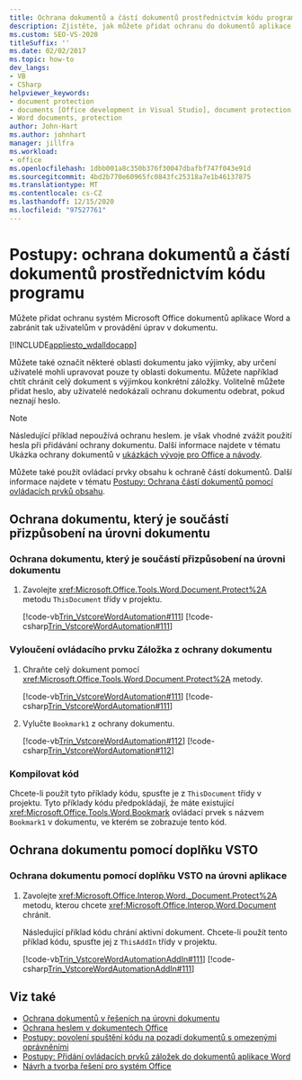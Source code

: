 ```yaml
---
title: Ochrana dokumentů a částí dokumentů prostřednictvím kódu programu
description: Zjistěte, jak můžete přidat ochranu do dokumentů aplikace Microsoft Word a zabránit tak uživatelům v provádění úprav v dokumentu.
ms.custom: SEO-VS-2020
titleSuffix: ''
ms.date: 02/02/2017
ms.topic: how-to
dev_langs:
- VB
- CSharp
helpviewer_keywords:
- document protection
- documents [Office development in Visual Studio], document protection
- Word documents, protection
author: John-Hart
ms.author: johnhart
manager: jillfra
ms.workload:
- office
ms.openlocfilehash: 1dbb001a8c350b376f30047dbafbf747f043e91d
ms.sourcegitcommit: 4bd2b770e60965fc0843fc25318a7e1b46137875
ms.translationtype: MT
ms.contentlocale: cs-CZ
ms.lasthandoff: 12/15/2020
ms.locfileid: "97527761"
---
```

# <a name="how-to-programmatically-protect-documents-and-parts-of-documents"></a>Postupy: ochrana dokumentů a částí dokumentů prostřednictvím kódu programu
  Můžete přidat ochranu systém Microsoft Office dokumentů aplikace Word a zabránit tak uživatelům v provádění úprav v dokumentu.

 [!INCLUDE[appliesto_wdalldocapp](../vsto/includes/appliesto-wdalldocapp-md.md)]

 Můžete také označit některé oblasti dokumentu jako výjimky, aby určení uživatelé mohli upravovat pouze ty oblasti dokumentu. Můžete například chtít chránit celý dokument s výjimkou konkrétní záložky. Volitelně můžete přidat heslo, aby uživatelé nedokázali ochranu dokumentu odebrat, pokud neznají heslo.

> [!NOTE]
> Následující příklad nepoužívá ochranu heslem. je však vhodné zvážit použití hesla při přidávání ochrany dokumentu. Další informace najdete v tématu Ukázka ochrany dokumentů v [ukázkách vývoje pro Office a návody](../vsto/office-development-samples-and-walkthroughs.md).

 Můžete také použít ovládací prvky obsahu k ochraně částí dokumentů. Další informace najdete v tématu [Postupy: Ochrana částí dokumentů pomocí ovládacích prvků obsahu](../vsto/how-to-protect-parts-of-documents-by-using-content-controls.md).

## <a name="protect-a-document-that-is-part-of-a-document-level-customization"></a>Ochrana dokumentu, který je součástí přizpůsobení na úrovni dokumentu

### <a name="to-protect-a-document-that-is-part-of-a-document-level-customization"></a>Ochrana dokumentu, který je součástí přizpůsobení na úrovni dokumentu

1. Zavolejte <xref:Microsoft.Office.Tools.Word.Document.Protect%2A> metodu `ThisDocument` třídy v projektu.

     [!code-vb[Trin_VstcoreWordAutomation#111](../vsto/codesnippet/VisualBasic/Trin_VstcoreWordAutomationVB/ThisDocument.vb#111)]
     [!code-csharp[Trin_VstcoreWordAutomation#111](../vsto/codesnippet/CSharp/Trin_VstcoreWordAutomationCS/ThisDocument.cs#111)]

### <a name="to-exclude-a-bookmark-control-from-document-protection"></a>Vyloučení ovládacího prvku Záložka z ochrany dokumentu

1. Chraňte celý dokument pomocí <xref:Microsoft.Office.Tools.Word.Document.Protect%2A> metody.

     [!code-vb[Trin_VstcoreWordAutomation#111](../vsto/codesnippet/VisualBasic/Trin_VstcoreWordAutomationVB/ThisDocument.vb#111)]
     [!code-csharp[Trin_VstcoreWordAutomation#111](../vsto/codesnippet/CSharp/Trin_VstcoreWordAutomationCS/ThisDocument.cs#111)]

2. Vylučte `Bookmark1` z ochrany dokumentu.

     [!code-vb[Trin_VstcoreWordAutomation#112](../vsto/codesnippet/VisualBasic/Trin_VstcoreWordAutomationVB/ThisDocument.vb#112)]
     [!code-csharp[Trin_VstcoreWordAutomation#112](../vsto/codesnippet/CSharp/Trin_VstcoreWordAutomationCS/ThisDocument.cs#112)]

### <a name="compile-the-code"></a>Kompilovat kód
 Chcete-li použít tyto příklady kódu, spusťte je z `ThisDocument` třídy v projektu. Tyto příklady kódu předpokládají, že máte existující <xref:Microsoft.Office.Tools.Word.Bookmark> ovládací prvek s názvem `Bookmark1` v dokumentu, ve kterém se zobrazuje tento kód.

## <a name="protect-a-document-by-using-a-vsto-add-in"></a>Ochrana dokumentu pomocí doplňku VSTO

### <a name="to-protect-a-document-by-using-an-application-level-vsto-add-in"></a>Ochrana dokumentu pomocí doplňku VSTO na úrovni aplikace

1. Zavolejte <xref:Microsoft.Office.Interop.Word._Document.Protect%2A> metodu, kterou chcete <xref:Microsoft.Office.Interop.Word.Document> chránit.

     Následující příklad kódu chrání aktivní dokument. Chcete-li použít tento příklad kódu, spusťte jej z `ThisAddIn` třídy v projektu.

     [!code-vb[Trin_VstcoreWordAutomationAddIn#111](../vsto/codesnippet/VisualBasic/Trin_VstcoreWordAutomationAddIn/ThisAddIn.vb#111)]
     [!code-csharp[Trin_VstcoreWordAutomationAddIn#111](../vsto/codesnippet/CSharp/Trin_VstcoreWordAutomationAddIn/ThisAddIn.cs#111)]

## <a name="see-also"></a>Viz také
- [Ochrana dokumentů v řešeních na úrovni dokumentu](../vsto/document-protection-in-document-level-solutions.md)
- [Ochrana heslem v dokumentech Office](../vsto/password-protection-on-office-documents.md)
- [Postupy: povolení spuštění kódu na pozadí dokumentů s omezenými oprávněními](../vsto/how-to-permit-code-to-run-behind-documents-with-restricted-permissions.md)
- [Postupy: Přidání ovládacích prvků záložek do dokumentů aplikace Word](../vsto/how-to-add-bookmark-controls-to-word-documents.md)
- [Návrh a tvorba řešení pro systém Office](../vsto/designing-and-creating-office-solutions.md)
